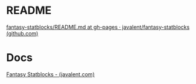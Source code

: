 
# README
[fantasy-statblocks/README.md at gh-pages · javalent/fantasy-statblocks (github.com)](https://github.com/javalent/fantasy-statblocks/blob/gh-pages/README.md)


# Docs
[Fantasy Statblocks - (javalent.com)](https://plugins.javalent.com/statblocks)
